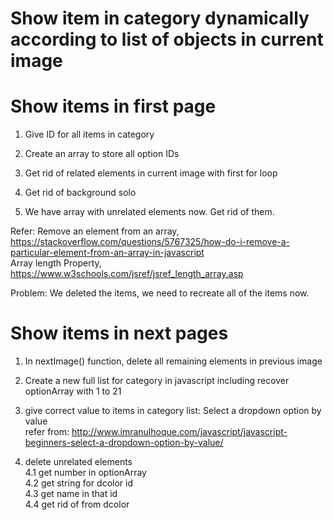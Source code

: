 # Show item in category dynamically according to list of objects in current image    

# Show items in first page   
1. Give ID for all items in category   

2. Create an array to store all option IDs     

3. Get rid of related elements in current image with first for loop   

4. Get rid of background solo   

5. We have array with unrelated elements now. Get rid of them.  

Refer: Remove an element from an array, https://stackoverflow.com/questions/5767325/how-do-i-remove-a-particular-element-from-an-array-in-javascript    
Array length Property, https://www.w3schools.com/jsref/jsref_length_array.asp   

Problem: We deleted the items, we need to recreate all of the items now.    

# Show items in next pages   
1. In nextImage() function, delete all remaining elements in previous image    

2. Create a new full list for category in javascript including recover optionArray with 1 to 21       

3. give correct value to items in category list: Select a dropdown option by value   
refer from: http://www.imranulhoque.com/javascript/javascript-beginners-select-a-dropdown-option-by-value/    

4. delete unrelated elements   
4.1 get number in optionArray     
4.2 get string for dcolor id      
4.3 get name in that id     
4.4 get rid of from dcolor    
